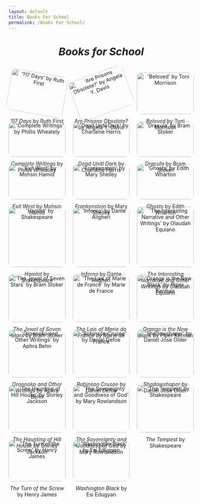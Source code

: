 ```yaml
---
layout: default
title: Books For School
permalink: /Books For School/
---
```


<div style="text-align: center;">
	<h1 style="margin-top: 40px; margin-bottom: 40px"><i>Books for School</i></h1>

<div style="display: grid; grid-template-columns: repeat(3, 1fr); gap: 20px;">


<a href="/first/" style="text-align: center; text-decoration: none;">
	<img src="/assets/images/books-first.png" alt="'117 Days' by Ruth First" style="width: 100%; border-radius: 12px; transform: rotate(-350deg);">
	<p style="margin-top: 10px;"><i>117 Days</i> by Ruth First</p>
</a>

<a href="/davis/" style="text-align: center; text-decoration: none;">
	<img src="/assets/images/books-davis.png" alt="'Are Prisons Obsolete?' by Angela Y. Davis" style="width: 100%; border-radius: 12px;transform: rotate(340deg)">
	<p style="margin-top: 10px;"><i>Are Prisons Obsolete?</i> by Angela Y. Davis</p>
</a>

<a href="/morrison/" style="text-align: center; text-decoration: none;">
	<img src="/assets/images/books-morrison.png" alt="'Beloved' by Toni Morrison" style="width: 100%; border-radius: 12px;">
	<p style="margin-top: 10px;"><i>Beloved</i> by Toni Morrison</p>
</a>

<a href="/wheatley/" style="text-align: center; text-decoration: none;">
	<img src="/assets/images/books-wheatley.png" alt="'Complete Writings' by Phillis Wheately" style="width: 100%; border-radius: 12px;">
	<p style="margin-top: 10px;"><i>Complete Writings</i> by Phillis Wheatley</p>
</a>

<a href="/harris/" style="text-align: center; text-decoration: none;">
	<img src="/assets/images/books-harris.png" alt="'Dead Until Dark' by Charlaine Harris" style="width: 100%; border-radius: 12px;">
	<p style="margin-top: 10px;"><i>Dead Unitl Dark</i> by Charlaine Harris</p>
</a>

<a href="/dracula/" style="text-align: center; text-decoration: none;">
	<img src="/assets/images/books-dracula.png" alt="'Dracula' by Bram Stoker" style="width: 100%; border-radius: 12px;">
	<p style="margin-top: 10px;"><i>Dracula</i> by Bram Stoker</p>
</a>

<a href="/hamid/" style="text-align: center; text-decoration: none;">
	<img src="/assets/images/books-hamid.png" alt="'Exit West' by Mohsin Hamid" style="width: 100%; border-radius: 12px;">
	<p style="margin-top: 10px;"><i>Exit West</i> by Mohsin Hamid</p>
</a>

<a href="/shelley/" style="text-align: center; text-decoration: none;">
	<img src="/assets/images/books-shelley.png" alt="'Frankenstein' by Mary Shelley" style="width: 100%; border-radius: 12px;">
	<p style="margin-top: 10px;"><i>Frankenstein</i> by Mary Shelley </p>
</a>

<a href="/wharton/" style="text-align: center; text-decoration: none;">
	<img src="/assets/images/books-wharton.png" alt="'Ghosts' by Edith Wharton" style="width: 100%; border-radius: 12px;">
	<p style="margin-top: 10px;"><i>Ghosts</i> by Edith Wharton</p>
</a>

<a href="/hamlet/" style="text-align: center; text-decoration: none;">
	<img src="/assets/images/books-hamlet.png" alt="'Hamlet' by Shakespeare" style="width: 100%; border-radius: 12px;">
	<p style="margin-top: 10px;"><i>Hamlet</i> by Shakespeare</p>
</a>

<a href="/inferno/" style="text-align: center; text-decoration: none;">
	<img src="/assets/images/books-inferno.png" alt="'Inferno' by Dante Aligheri" style="width: 100%; border-radius: 12px;">
	<p style="margin-top: 10px;"><i>Inferno</i> by Dante Aligheri</p>
</a>

<a href="/equiano/" style="text-align: center; text-decoration: none;">
	<img src="/assets/images/books-equiano.png" alt="'The Interesting Narrative and Other Writings' by Olaudah Equiano" style="width: 100%; border-radius: 12px;">
	<p style="margin-top: 10px;"><i>The Interesting Narrative and Other Writings</i> by Olaudah Equiano</p>
</a>

<a href="/jewel/" style="text-align: center; text-decoration: none;">
	<img src="/assets/images/books-jewel.png" alt="'The Jewel of Seven Stars' by Bram Stoker" style="width: 100%; border-radius: 12px;">
	<p style="margin-top: 10px;"><i>The Jewel of Seven Stars</i> by Bram Stoker</p>
</a>

<a href="/lais/" style="text-align: center; text-decoration: none;">
	<img src="/assets/images/books-lais.png" alt="'The Lais of Marie de France' by Marie de France" style="width: 100%; border-radius: 12px;">
	<p style="margin-top: 10px;"><i>The Lais of Marie de France</i> by Marie de France</p>
</a>

<a href="/kerman/" style="text-align: center; text-decoration: none;">
	<img src="/assets/images/books-kerman.png" alt="'Orange is the New Black' by Piper Kerman" style="width: 100%; border-radius: 12px;">
	<p style="margin-top: 10px;"><i>Orange is the New Black</i> by Piper Kerman</p>
</a>

<a href="/behn/" style="text-align: center; text-decoration: none;">
	<img src="/assets/images/books-behn.png" alt="'Oroonoko and Other Writings' by Aphra Behn" style="width: 100%; border-radius: 12px;">
	<p style="margin-top: 10px;"><i>Oroonoko and Other Writings</i> by Aphra Behn</p>
</a>

<a href="/defoe/" style="text-align: center; text-decoration: none;">
	<img src="/assets/images/books-defoe.png" alt="'Robinson Crusoe' by Daniel Defoe" style="width: 100%; border-radius: 12px;">
	<p style="margin-top: 10px;"><i>Robinson Crusoe</i> by Daniel Defoe</p>
</a>

<a href="/older/" style="text-align: center; text-decoration: none;">
	<img src="/assets/images/books-older.png" alt="'Shadowshaper' by Daniel Jose Older" style="width: 100%; border-radius: 12px;">
	<p style="margin-top: 10px;"><i>Shadowshaper</i> by Daniel Jose Older</p>
</a>

<a href="/hillhouse/" style="text-align: center; text-decoration: none;">
	<img src="/assets/images/books-hillhouse.png" alt="'The Haunting of Hill House' by Shirley Jackson" style="width: 100%; border-radius: 12px;">
	<p style="margin-top: 10px;"><i>The Haunting of Hill House</i> by Shirley Jackson</p>
</a>

<a href="/rowlandson/" style="text-align: center; text-decoration: none;">
	<img src="/assets/images/books-rowlandson.png" alt="'The Sovereignty and Goodness of God' by Mary Rowlandson" style="width: 100%; border-radius: 12px;">
	<p style="margin-top: 10px;"><i>The Sovereignty and Goodness of God</i> by Mary Rowlandson</p>
</a>

<a href="/tempest/" style="text-align: center; text-decoration: none;">
	<img src="/assets/images/books-tempest.png" alt="'The Tempest' by Shakespeare" style="width: 100%; border-radius: 12px;">
	<p style="margin-top: 10px;"><i>The Tempest</i> by Shakespeare</p>
</a>

<a href="/james/" style="text-align: center; text-decoration: none;">
	<img src="/assets/images/books-james.png" alt="'The Turn of the Screw' by Henry James" style="width: 100%; border-radius: 12px;">
	<p style="margin-top: 10px;"><i>The Turn of the Screw</i> by Henry James</p>
</a>

<a href="/washington/" style="text-align: center; text-decoration: none;">
	<img src="/assets/images/books-washington.png" alt="'Washington Black' by Esi Edugyan" style="width: 100%; border-radius: 12px;">
	<p style="margin-top: 10px;"><i>Washington Black</i> by Esi Edugyan</p>
</a>



